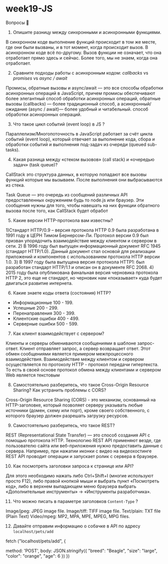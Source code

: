 # week19-JS
Вопросы 💎
1. Опишите разницу между синхронными и асинхронными функциями.

В синхронном коде выполнение функций происходит в том же месте, где они были вызваны, и в тот момент, когда происходит вызов. В асинхронном коде всё по-другому. Вызов функции не означает, что она отработает прямо здесь и сейчас. Более того, мы не знаем, когда она отработает.

2. Сравните подходы работы с асинхронным кодом: *сallbacks* vs *promises* vs *async / await*

Промисы, обратные вызовы и async/await — это все способы обработки асинхронных операций в JavaScript, причем промисы обеспечивают более элегантный способ обработки асинхронных операций, обратные вызовы (callbacks) — более традиционный способ, а асинхронный/ожидание (async / await)— более удобный и читабельный. способ обработки асинхронных операций.

3. Что такое цикл событий (event loop) в JS ?

Параллелизм/Многопоточность в JavaScript работает за счёт цикла событий (event loop), который отвечает за выполнение кода, сбора и обработки событий и выполнения под-задач из очереди (queued sub-tasks).

4. Какая разница между «стеком вызовов» (call stack) и «очередью задач» (task queue)?

CallStack это структура данных, в которую попадают все вызовы функций которые мы вызываем. После выполнения они выбрасываются из стека.

Task Queue — это очередь из сообщений различных API предоставленных окружением будь то node.js или браузер. Эти сообщения нужны для того, чтобы навешать на них функции обратного вызова после того, как CallStack будет обработ

5. Какие версии HTTP-протокола вам известны?

1)Стандарт HTTP/0.9 – версия протокола HTTP 0.9 была разработана в 1991 году в ЦЕРН Тимом Бернерсом-Ли. Протокол версии 0.9 был призван упорядочить взаимодействие между клиентом и сервером в сети. 
2) В 1996 году был выпущен информационный документ RFC 1945 (стандарт HTTP/1.0). Данный документ стал основой для реализации приложений и компонентов с использованием протокола HTTP версии 1.0. 
3) В 1997 году была выпущена версия протокола HTTP1: был разработан стандарт HTTP/1.1 и описан он в документе RFC 2068. 
4) 2015 году была опубликована финальная версия черновика протокола HTTP 2, это еще не стандарт, но черновик нам «показывает» куда будет двигаться развитие интернета. 

6. Какие знаете коды ответа (состояния) HTTP?

* Информационные 100 - 199.
* Успешные 200 - 299.
* Перенаправления 300 - 399.
* Клиентские ошибки 400 - 499.
* Серверные ошибки 500 - 599.

7. Как клиент взаимодействует с сервером?

Клиенты и серверы обмениваются сообщениями в шаблоне запрос-ответ. Клиент отправляет запрос, а сервер возвращает ответ. Этот обмен сообщениями является примером межпроцессного взаимодействия. Взаимодействие между клиентом и сервером осуществляется по протоколу HTTP - протокол передачи гипертекста. То есть в своей основе протокол обмена между клиентами и сервером Web является текстовым 

8. Самостоятельно разберитесь, что такое Cross-Origin Resource Sharing? Как устранить проблемы с CORS?

Cross-Origin Resource Sharing (CORS) - это механизм, основанный на HTTP-заголовке, который позволяет серверу указывать любые источники (домен, схему или порт), кроме своего собственного, с которого браузер должен разрешать загрузку ресурсов.

9. Самостоятельно разберитесь, что такое REST?

REST (Representational State Transfer) — это способ создания API с помощью протокола HTTP.
Технологию REST API применяют везде, где пользователю сайта или веб-приложения нужно предоставить данные с сервера. Например, при нажатии иконки с видео на видеохостинге REST API проводит операции и запускает ролик с сервера в браузере. 

10. Как посмотреть заголовки запроса к странице или API?

Для этого необходимо нажать либо Ctrl+Shift+I (многие используют просто F12), либо правой кнопкой мыши и выбрать пункт «Посмотреть код», либо в верхнем выпадающем меню браузера выбрать «Дополнительные инструменты» → «Инструменты разработчика».

11. Что можно писать в параметре заголовков `Content-Type` ?

Image/jpeg: JPEG image file. Image/tiff: TIFF image file. Text/plain: TXT file (Plain Text) Video/mpeg: MP2, MPA, MPE, MPEG, MPG files.

12. Давайте отправим информацию о собачке в API по адресу `localhost/pets/add`


fetch ("localhost/pets/add", {

method: 'POST',
body: JSON.stringify({
      "breed": "Beagle",
      "size": "large",
      "color": "orange",
      "age": 6
      })
    })
